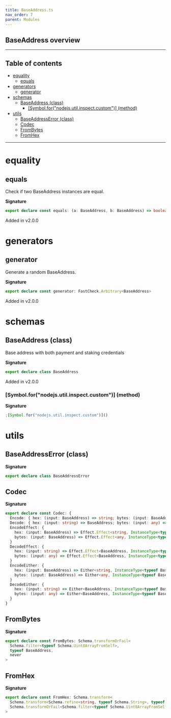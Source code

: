 ```yaml
---
title: BaseAddress.ts
nav_order: 7
parent: Modules
---
```


## BaseAddress overview

---

<h2 class="text-delta">Table of contents</h2>

- [equality](#equality)
  - [equals](#equals)
- [generators](#generators)
  - [generator](#generator)
- [schemas](#schemas)
  - [BaseAddress (class)](#baseaddress-class)
    - [[Symbol.for("nodejs.util.inspect.custom")] (method)](#symbolfornodejsutilinspectcustom-method)
- [utils](#utils)
  - [BaseAddressError (class)](#baseaddresserror-class)
  - [Codec](#codec)
  - [FromBytes](#frombytes)
  - [FromHex](#fromhex)

---

# equality

## equals

Check if two BaseAddress instances are equal.

**Signature**

```ts
export declare const equals: (a: BaseAddress, b: BaseAddress) => boolean
```

Added in v2.0.0

# generators

## generator

Generate a random BaseAddress.

**Signature**

```ts
export declare const generator: FastCheck.Arbitrary<BaseAddress>
```

Added in v2.0.0

# schemas

## BaseAddress (class)

Base address with both payment and staking credentials

**Signature**

```ts
export declare class BaseAddress
```

Added in v2.0.0

### [Symbol.for("nodejs.util.inspect.custom")] (method)

**Signature**

```ts
;[Symbol.for("nodejs.util.inspect.custom")]()
```

# utils

## BaseAddressError (class)

**Signature**

```ts
export declare class BaseAddressError
```

## Codec

**Signature**

```ts
export declare const Codec: {
  Encode: { hex: (input: BaseAddress) => string; bytes: (input: BaseAddress) => any }
  Decode: { hex: (input: string) => BaseAddress; bytes: (input: any) => BaseAddress }
  EncodeEffect: {
    hex: (input: BaseAddress) => Effect.Effect<string, InstanceType<typeof BaseAddressError>>
    bytes: (input: BaseAddress) => Effect.Effect<any, InstanceType<typeof BaseAddressError>>
  }
  DecodeEffect: {
    hex: (input: string) => Effect.Effect<BaseAddress, InstanceType<typeof BaseAddressError>>
    bytes: (input: any) => Effect.Effect<BaseAddress, InstanceType<typeof BaseAddressError>>
  }
  EncodeEither: {
    hex: (input: BaseAddress) => Either<string, InstanceType<typeof BaseAddressError>>
    bytes: (input: BaseAddress) => Either<any, InstanceType<typeof BaseAddressError>>
  }
  DecodeEither: {
    hex: (input: string) => Either<BaseAddress, InstanceType<typeof BaseAddressError>>
    bytes: (input: any) => Either<BaseAddress, InstanceType<typeof BaseAddressError>>
  }
}
```

## FromBytes

**Signature**

```ts
export declare const FromBytes: Schema.transformOrFail<
  Schema.filter<typeof Schema.Uint8ArrayFromSelf>,
  typeof BaseAddress,
  never
>
```

## FromHex

**Signature**

```ts
export declare const FromHex: Schema.transform<
  Schema.transform<Schema.refine<string, typeof Schema.String>, typeof Schema.Uint8ArrayFromSelf>,
  Schema.transformOrFail<Schema.filter<typeof Schema.Uint8ArrayFromSelf>, typeof BaseAddress, never>
>
```
